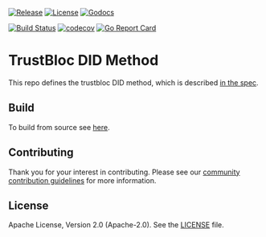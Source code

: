 [![Release](https://img.shields.io/github/release/trustbloc/bloc-did-method.svg?style=flat-square)](https://github.com/trustbloc/bloc-did-method/releases/latest)
[![License](https://img.shields.io/badge/License-Apache%202.0-blue.svg)](https://raw.githubusercontent.com/trustbloc/bloc-did-method/master/LICENSE)
[![Godocs](https://img.shields.io/badge/godoc-reference-blue.svg)](https://godoc.org/github.com/trustbloc/bloc-did-method)

[![Build Status](https://dev.azure.com/trustbloc/edge/_apis/build/status/trustbloc.bloc-did-method?branchName=master)](https://dev.azure.com/trustbloc/edge/_build/latest?definitionId=38&branchName=master)
[![codecov](https://codecov.io/gh/trustbloc/bloc-did-method/branch/master/graph/badge.svg)](https://codecov.io/gh/trustbloc/bloc-did-method)
[![Go Report Card](https://goreportcard.com/badge/github.com/trustbloc/bloc-did-method)](https://goreportcard.com/report/github.com/trustbloc/bloc-did-method)

# TrustBloc DID Method

This repo defines the trustbloc DID method, which is described [in the spec](/docs/overview/trustbloc-did-method.md).

## Build
To build from source see [here](/docs/build.md).

## Contributing
Thank you for your interest in contributing. Please see our [community contribution guidelines](https://github.com/trustbloc/community/blob/master/CONTRIBUTING.md) for more information.

## License
Apache License, Version 2.0 (Apache-2.0). See the [LICENSE](LICENSE) file.
